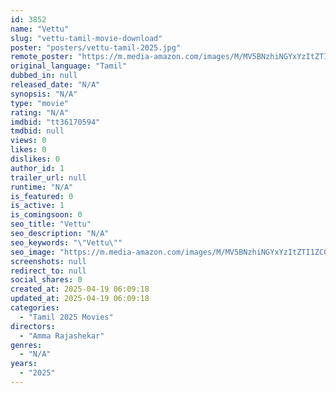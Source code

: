 ```yaml
---
id: 3852
name: "Vettu"
slug: "vettu-tamil-movie-download"
poster: "posters/vettu-tamil-2025.jpg"
remote_poster: "https://m.media-amazon.com/images/M/MV5BNzhiNGYxYzItZTI1ZC00NjhmLTljNmUtMWJmMTYxMzllNzIwXkEyXkFqcGc@._V1_SX300.jpg"
original_language: "Tamil"
dubbed_in: null
released_date: "N/A"
synopsis: "N/A"
type: "movie"
rating: "N/A"
imdbid: "tt36170594"
tmdbid: null
views: 0
likes: 0
dislikes: 0
author_id: 1
trailer_url: null
runtime: "N/A"
is_featured: 0
is_active: 1
is_comingsoon: 0
seo_title: "Vettu"
seo_description: "N/A"
seo_keywords: "\"Vettu\""
seo_image: "https://m.media-amazon.com/images/M/MV5BNzhiNGYxYzItZTI1ZC00NjhmLTljNmUtMWJmMTYxMzllNzIwXkEyXkFqcGc@._V1_SX300.jpg"
screenshots: null
redirect_to: null
social_shares: 0
created_at: 2025-04-19 06:09:18
updated_at: 2025-04-19 06:09:18
categories:
  - "Tamil 2025 Movies"
directors:
  - "Amma Rajashekar"
genres:
  - "N/A"
years:
  - "2025"
---
```

